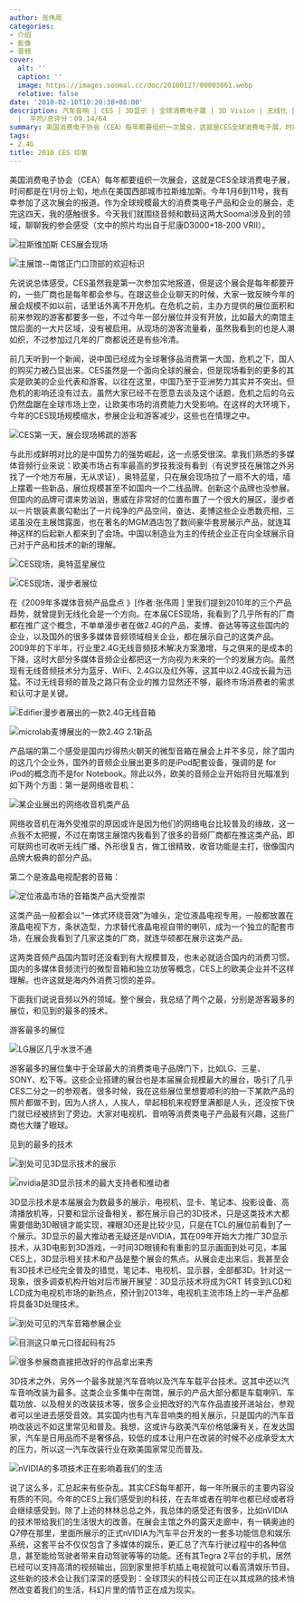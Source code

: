 ```yaml
---
author: 张伟周
categories:
- 介绍
- 影像
- 音频
cover:
  alt: ''
  caption: ''
  image: https://images.soomal.cc/doc/20100127/00003861.webp
  relative: false
date: '2010-02-10T10:20:38+08:00'
description: 汽车音响 | CES | 3D显示 | 全球消费电子展 | 3D Vision | 无线化 | 源自：www.soomal.com | 版权：原创
  |  平均/总评分：09.14/64
summary: 美国消费电子协会（CEA）每年都要组织一次展会，这就是CES全球消费电子展，时间都是在1月份上旬，地点在美国西部城市拉斯维加斯。今年1月6到11号，我有幸参加了这次展会的报道。作为全球规模最大的消费类电子产品和企业的展会，走完这四天，我的收获非常丰富。今天我们就围绕音频和数码这两大Soomal涉及到的领域，聊聊我的参会感受
tags:
- 2.4G
title: 2010 CES 印象
---
```


美国消费电子协会（CEA）每年都要组织一次展会，这就是CES全球消费电子展，时间都是在1月份上旬，地点在美国西部城市拉斯维加斯。今年1月6到11号，我有幸参加了这次展会的报道。作为全球规模最大的消费类电子产品和企业的展会，走完这四天，我的感触很多。今天我们就围绕音频和数码这两大Soomal涉及到的领域，聊聊我的参会感受（文中的照片均出自于尼康D3000+18-200 VRII）。



![拉斯维加斯 CES展会现场](https://images.soomal.cc/doc/20100127/00003861.webp)



![主展馆--南馆正门口顶部的欢迎标识](https://images.soomal.cc/doc/20100127/00003862.webp)



先说说总体感受。CES虽然我是第一次参加实地报道，但是这个展会是每年都要开的，一些厂商也是每年都会参与。在跟这些企业聊天的时候，大家一致反映今年的展会规模不如以前，话里话外离不开危机。在危机之前，主办方提供的展位面积和前来参观的游客都要多一些，不过今年一部分展位并没有开放，比如最大的南馆主馆后面的一大片区域，没有被启用。从现场的游客流量看，虽然我看到的也是人潮如织，不过参加过几年的厂商都说还是有些冷清。



前几天听到一个新闻，说中国已经成为全球奢侈品消费第一大国，危机之下，国人的购买力被凸显出来。CES虽然是一个面向全球的展会，但是现场看到的更多的其实是欧美的企业代表和游客。以往在这里，中国乃至于亚洲势力其实并不突出。但危机的影响还没有过去，虽然大家已经不在愿意去谈及这个话题，危机之后的乌云仍然盘踞在全球市场上空，让欧美市场的消费能力大受影响。在这样的大环境下，今年的CES现场规模缩水，参展企业和游客减少，这些也在情理之中。



![CES第一天，展会现场稀疏的游客](https://images.soomal.cc/doc/20100127/00003863.webp)



与此形成鲜明对比的是中国势力的强势崛起，这一点感受很深。拿我们熟悉的多媒体音频行业来说：欧美市场占有率最高的罗技我没有看到（有说罗技在展馆之外另找了一个地方布展，无从求证），奥特蓝星，只在展会现场拉了一扇不大的墙，墙上摆着一些新品，展位规模甚至不如国内一个二线品牌。创新这个品牌也没参展。但国内的品牌可谓来势汹汹，惠威在非常好的位置布置了一个很大的展区，漫步者以一片银装素裹勾勒出了一片纯净的产品空间，奋达、麦博这些企业悉数亮相，三诺虽没在主展馆露面，也在著名的MGM酒店包了数间豪华套房展示产品，就连耳神这样的后起新人都来到了会场。中国以制造业为主的传统企业正在向全球展示自己对于产品和技术的新的理解。



![CES现场，奥特蓝星展位](https://images.soomal.cc/doc/20100127/00003864.webp)



![CES现场，漫步者展位](https://images.soomal.cc/doc/20100127/00003865.webp)



在《2009年多媒体音频产品盘点 》[作者:张伟周 ]
里我们提到2010年的三个产品趋势，就曾提到无线化会是一个方向。在本届CES现场，我看到了几乎所有的厂商都在推广这个概念，不单单漫步者在做2.4G的产品，麦博、奋达等等这些国内的企业，以及国外的很多多媒体音频领域相关企业，都在展示自己的这类产品。2009年的下半年，行业里2.4G无线音频技术解决方案激增，与之俱来的是成本的下降，这时大部分多媒体音频企业都把这一方向视为未来的一个的发展方向。虽然现有无线音频技术分为蓝牙、WiFi、2.4G以及红外等，这其中以2.4G成长最为迅猛。不过无线音频的普及之路只有企业的推力显然还不够，最终市场消费者的需求和认可才是关键。



![Edifier漫步者展出的一款2.4G无线音箱](https://images.soomal.cc/doc/20100127/00003866.webp)



![microlab麦博展出的一款2.4G 2.1新品](https://images.soomal.cc/doc/20100127/00003867.webp)



产品端的第二个感受是国内炒得热火朝天的微型音箱在展会上并不多见，除了国内的这几个企业外，国外的音频企业展出更多的是iPod配套设备，强调的是 for iPod的概念而不是for Notebook。除此以外，欧美的音频企业开始将目光瞄准到如下两个方面：第一是网络收音机：



![某企业展出的网络收音机类产品](https://images.soomal.cc/doc/20100127/00003868.webp)



网络收音机在海外受推崇的原因或许是因为他们的网络电台比较普及的缘故，这一点我不太把握，不过在南馆主展馆内我看到了很多的音频厂商都在推这类产品，即可联网也可收听无线广播，外形很复古，做工很精致，收音功能是主打，很像国内品牌大极典的部分产品。



第二个是液晶电视配套的音箱：



![定位液晶市场的音箱类产品大受推崇](https://images.soomal.cc/doc/20100127/00003869.webp)



这类产品一般都会以“一体式环绕音效”为噱头，定位液晶电视专用，一般都放置在液晶电视下方，条状造型，力求替代液晶电视自带的喇叭，成为一个独立的配套市场，在展会我看到了几家这类的厂商，就连华硕都在展示这类产品。



这两类音频产品国内暂时还没看到有大规模普及，也未必就适合国内的消费习惯。国内的多媒体音频流行的微型音箱和独立功放等概念，CES上的欧美企业并不这样理解。也许这就是海内外消费习惯的差异。



下面我们说说音频以外的领域。整个展会，我总结了两个之最，分别是游客最多的展位，和见到的最多的技术。



游客最多的展位



![LG展区几乎水泄不通](https://images.soomal.cc/doc/20100127/00003874.webp)



游客最多的展位集中于全球最大的消费类电子品牌门下，比如LG、三星、SONY、松下等。这些企业搭建的展台也是本届展会规模最大的展台，吸引了几乎CES二分之一的参观者。很多时候，我在这些展位里想要顺利的拍一下某款产品的照片都做不到，因为人挤人，人挨人，举起相机来视野里满都是人头，还没按下快门就已经被挤到了旁边。大家对电视机、音响等消费类电子产品最有兴趣，这些厂商也大赚了眼球。



见到的最多的技术



![到处可见3D显示技术的展示](https://images.soomal.cc/doc/20100127/00003875.webp)



![nvidia是3D显示技术的最大支持者和推动者](https://images.soomal.cc/doc/20100127/00003876.webp)



3D显示技术是本届展会为数最多的展示，电视机、显卡、笔记本、投影设备、高清播放机等，只要和显示设备相关，都在展示自己的3D技术，只是这类技术大都需要借助3D眼镜才能实现，裸眼3D还是比较少见，只是在TCL的展位前看到了一个展示。3D显示的最大推动者无疑还是nVIDIA，其在09年开始大力推广3D显示技术，从3D电影到3D游戏，一时间3D眼镜和有重影的显示画面到处可见，本届CES上，3D显示相关技术和产品是整个展会的焦点。从展会走出来后，我甚至会有3D技术已经完全普及的错觉，笔记本、电视机、显示器，全部都3D。针对这一现象，很多调查机构开始对后市展开展望：3D显示技术将成为CRT 转变到LCD和LCD成为电视机市场的新热点，预计到2013年，电视机主流市场上的一半产品都将具备3D处理技术。



![到处可见的汽车音箱参展企业](https://images.soomal.cc/doc/20100205/00003988.webp)



![目测这只单元口径起码有25](https://images.soomal.cc/doc/20100205/00003987.webp)



![很多参展商直接把改好的作品拿出来秀](https://images.soomal.cc/doc/20100205/00003989.webp)



3D技术之外，另外一个最多就是汽车音响以及汽车车载平台技术。这其中还以汽车音响改装为最多。这类企业多集中在南馆，展示的产品大部分都是车载喇叭、车载功放、以及相关的改装技术等，很多企业把改好的汽车作品直接开进站台，参观者可以坐进去感受音效。其实国内也有汽车音响类的相关展示，只是国内的汽车音响改装远不如这里常见和普及。我想，这或许与欧美汽车价格低廉有关，在发达国家，汽车是日用品而不是奢侈品，较低的成本让用户在改装的时候不必成承受太大的压力，所以这一汽车改装行业在欧美国家常见而普及。



![nVIDIA的多项技术正在影响着我们的生活](https://images.soomal.cc/doc/20100205/00003990.webp)



说了这么多，汇总起来有些杂乱。其实CES每年都开，每一年所展示的主要内容没有质的不同。今年的CES上我们感受到的科技，在去年或者在明年也都已经或者将会继续感受到。除了上述的林林总总之外，我总体的感受还有很多，比如nVIDIA的技术带给我们的生活很大的改善。在展会主馆之外的露天走廊中，有一辆奥迪的Q7停在那里，里面所展示的正式nVIDIA为汽车平台开发的一套多功能信息和娱乐系统，这套平台不仅仅包含了多媒体的娱乐，更汇总了汽车行驶过程中的各种信息，甚至能给驾驶者带来自动驾驶等等的功能。还有其Tegra 2平台的手机，居然已经可以支持高清的视频输出，回到家里把手机插上电视就可以看高清娱乐节目。这些新的技术会让我们深深的感受到：全球顶尖的科技公司正在以其成熟的技术悄然改变着我们的生活，科幻片里的情节正在成为现实。